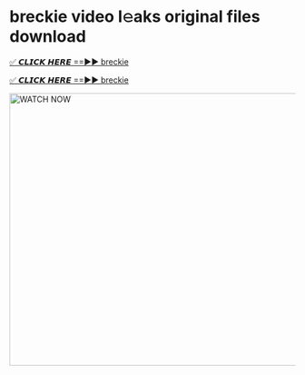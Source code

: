 # breckie video l𝚎aks original files download

<p><a href="https://mediafirer.com/breckie&ref=titik" rel="nofollow">✅ 𝘾𝙇𝙄𝘾𝙆 𝙃𝙀𝙍𝙀 ==►► breckie</a></p>

<p><a href="https://mediafirer.com/breckie&ref=titik" rel="nofollow">✅ 𝘾𝙇𝙄𝘾𝙆 𝙃𝙀𝙍𝙀 ==►► breckie</a></p>

<p><a rel="nofollow" title="WATCH NOW" href="https://mediafirer.com/breckie&ref=titik"><img border="breckie" height="480" width="854" title="WATCH NOW" alt="WATCH NOW" src="https://i.imgur.com/WiGg2rx.gif"></a></p>